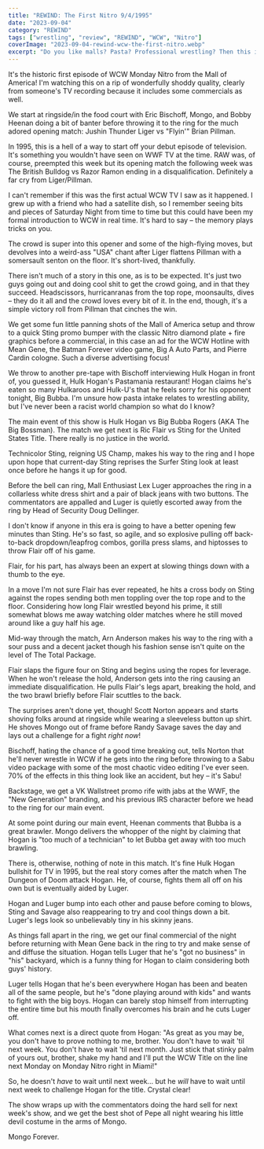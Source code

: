 ```yaml
---
title: "REWIND: The First Nitro 9/4/1995"
date: "2023-09-04"
category: "REWIND"
tags: ["wrestling", "review", "REWIND", "WCW", "Nitro"]
coverImage: "2023-09-04-rewind-wcw-the-first-nitro.webp"
excerpt: "Do you like malls? Pasta? Professional wrestling? Then this is the show for you!"
---
```


It's the historic first episode of WCW Monday Nitro from the Mall of America! I'm watching this on a rip of wonderfully shoddy quality, clearly from someone's TV recording because it includes some commercials as well.

We start at ringside/in the food court with Eric Bischoff, Mongo, and Bobby Heenan doing a bit of banter before throwing it to the ring for the much adored opening match: Jushin Thunder Liger vs "Flyin'" Brian Pillman.

In 1995, this is a hell of a way to start off your debut episode of television. It's something you wouldn't have seen on WWF TV at the time. RAW was, of course, preempted this week but its opening match the following week was The British Bulldog vs Razor Ramon ending in a disqualification. Definitely a far cry from Liger/Pillman.

I can't remember if this was the first actual WCW TV I saw as it happened. I grew up with a friend who had a satellite dish, so I remember seeing bits and pieces of Saturday Night from time to time but this could have been my formal introduction to WCW in real time. It's hard to say – the memory plays tricks on you.

The crowd is super into this opener and some of the high-flying moves, but devolves into a weird-ass "USA" chant after Liger flattens Pillman with a somersault senton on the floor. It's short-lived, thankfully.

There isn't much of a story in this one, as is to be expected. It's just two guys going out and doing cool shit to get the crowd going, and in that they succeed. Headscissors, hurricanranas from the top rope, moonsaults, dives – they do it all and the crowd loves every bit of it. In the end, though, it's a simple victory roll from Pillman that cinches the win.

We get some fun little panning shots of the Mall of America setup and throw to a quick Sting promo bumper with the classic Nitro diamond plate + fire graphics before a commercial, in this case an ad for the WCW Hotline with Mean Gene, the Batman Forever video game, Big A Auto Parts, and Pierre Cardin cologne. Such a diverse advertising focus!

We throw to another pre-tape with Bischoff interviewing Hulk Hogan in front of, you guessed it, Hulk Hogan's Pastamania restaurant! Hogan claims he's eaten so many Hulkaroos and Hulk-U's that he feels sorry for his opponent tonight, Big Bubba. I'm unsure how pasta intake relates to wrestling ability, but I've never been a racist world champion so what do I know?

The main event of this show is Hulk Hogan vs Big Bubba Rogers (AKA The Big Bossman). The match we get next is Ric Flair vs Sting for the United States Title. There really is no justice in the world.

Technicolor Sting, reigning US Champ, makes his way to the ring and I hope upon hope that current-day Sting reprises the Surfer Sting look at least once before he hangs it up for good.

Before the bell can ring, Mall Enthusiast Lex Luger approaches the ring in a collarless white dress shirt and a pair of black jeans with two buttons. The commentators are appalled and Luger is quietly escorted away from the ring by Head of Security Doug Dellinger.

I don't know if anyone in this era is going to have a better opening few minutes than Sting. He's so fast, so agile, and so explosive pulling off back-to-back dropdown/leapfrog combos, gorilla press slams, and hiptosses to throw Flair off of his game.

Flair, for his part, has always been an expert at slowing things down with a thumb to the eye.

In a move I'm not sure Flair has ever repeated, he hits a cross body on Sting against the ropes sending both men toppling over the top rope and to the floor. Considering how long Flair wrestled beyond his prime, it still somewhat blows me away watching older matches where he still moved around like a guy half his age.

Mid-way through the match, Arn Anderson makes his way to the ring with a sour puss and a decent jacket though his fashion sense isn't quite on the level of The Total Package.

Flair slaps the figure four on Sting and begins using the ropes for leverage. When he won't release the hold, Anderson gets into the ring causing an immediate disqualification. He pulls Flair's legs apart, breaking the hold, and the two brawl briefly before Flair scuttles to the back.

The surprises aren't done yet, though! Scott Norton appears and starts shoving folks around at ringside while wearing a sleeveless button up shirt. He shoves Mongo out of frame before Randy Savage saves the day and lays out a challenge for a fight *right now*!

Bischoff, hating the chance of a good time breaking out, tells Norton that he'll never wrestle in WCW if he gets into the ring before throwing to a Sabu video package with some of the most chaotic video editing I've ever seen. 70% of the effects in this thing look like an accident, but hey – it's Sabu!

Backstage, we get a VK Wallstreet promo rife with jabs at the WWF, the "New Generation" branding, and his previous IRS character before we head to the ring for our main event.

At some point during our main event, Heenan comments that Bubba is a great brawler. Mongo delivers the whopper of the night by claiming that Hogan is "too much of a technician" to let Bubba get away with too much brawling.

There is, otherwise, nothing of note in this match. It's fine Hulk Hogan bullshit for TV in 1995, but the real story comes after the match when The Dungeon of Doom attack Hogan. He, of course, fights them all off on his own but is eventually aided by Luger.

Hogan and Luger bump into each other and pause before coming to blows, Sting and Savage also reappearing to try and cool things down a bit. Luger's legs look so unbelievably tiny in his skinny jeans.

As things fall apart in the ring, we get our final commercial of the night before returning with Mean Gene back in the ring to try and make sense of and diffuse the situation. Hogan tells Luger that he's "got no business" in "his" backyard, which is a funny thing for Hogan to claim considering both guys' history.

Luger tells Hogan that he's been everywhere Hogan has been and beaten all of the same people, but he's "done playing around with kids" and wants to fight with the big boys. Hogan can barely stop himself from interrupting the entire time but his mouth finally overcomes his brain and he cuts Luger off.

What comes next is a direct quote from Hogan: "As great as you may be, you don't have to prove nothing to me, brother. You don't have to wait 'til next week. You don't have to wait 'til next month. Just stick that stinky palm of yours out, brother, shake my hand and I'll put the WCW Title on the line next Monday on Monday Nitro right in Miami!"

So, he doesn't *have* to wait until next week... but he *will* have to wait until next week to challenge Hogan for the title. Crystal clear!

The show wraps up with the commentators doing the hard sell for next week's show, and we get the best shot of Pepe all night wearing his little devil costume in the arms of Mongo.

Mongo Forever.